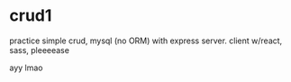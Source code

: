 # crud1
practice simple crud, mysql (no ORM) with express server.
client w/react, sass, pleeeease

ayy lmao
